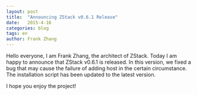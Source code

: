 ```yaml
---
layout: post
title:  "Announcing ZStack v0.6.1 Release"
date:   2015-4-16
categories: blog
tags: en
author: Frank Zhang
---
```



Hello everyone, I am Frank Zhang, the architect of ZStack. Today I am happy to announce that ZStack v0.6.1 is released.
In this version, we fixed a bug that may cause the failure of adding host in the certain circumstance. The installation
script has been updated to the latest version.

I hope you enjoy the project!
